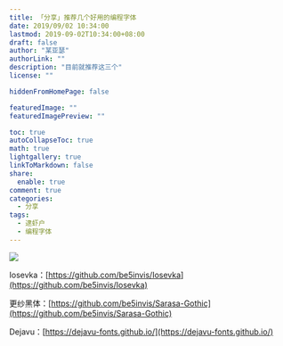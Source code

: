 ```yaml
---
title: 「分享」推荐几个好用的编程字体
date: 2019/09/02 10:34:00
lastmod: 2019-09-02T10:34:00+08:00
draft: false
author: "某亚瑟"
authorLink: ""
description: "目前就推荐这三个"
license: ""

hiddenFromHomePage: false

featuredImage: ""
featuredImagePreview: ""

toc: true
autoCollapseToc: true
math: true
lightgallery: true
linkToMarkdown: false
share:
  enable: true
comment: true
categories: 
  - 分享
tags: 
  - 逮虾户
  - 编程字体
---
```



<!--more-->

![](https://cdn.jsdelivr.net/gh/mouyase/Yojigen.Tech@master/static/assets/17/cover.jpg)

Iosevka：[https://github.com/be5invis/Iosevka](https://github.com/be5invis/Iosevka)


更纱黑体：[https://github.com/be5invis/Sarasa-Gothic](https://github.com/be5invis/Sarasa-Gothic)


Dejavu：[https://dejavu-fonts.github.io/](https://dejavu-fonts.github.io/)
